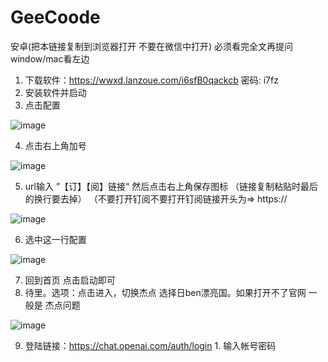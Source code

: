# GeeCoode


安卓(把本链接复制到浏览器打开 不要在微信中打开)
必须看完全文再提问
window/mac看左边
  1. 下载软件：https://wwxd.lanzoue.com/i6sfB0qackcb  密码: i7fz
  2. 安装软件并启动
  3. 点击配置
  
![image](https://github.com/NameJaho/GeeCoode/blob/main/img/a1.jpg)

  4. 点击右上角加号
  
![image](https://github.com/NameJaho/GeeCoode/blob/main/img/a2.jpg)

  5. url输入 ”【订】【阅】链接“  然后点击右上角保存图标 （链接复制粘贴时最后的换行要去掉）  （不要打开钉阅不要打开钉阅链接开头为=>   https://
  
![image](https://github.com/NameJaho/GeeCoode/blob/main/img/a3.jpg)

  6. 选中这一行配置

![image](https://github.com/NameJaho/GeeCoode/blob/main/img/a4.jpg)

  7. 回到首页 点击启动即可
  8. 待里。选项：点击进入，切换杰点 选择日ben漂亮国。如果打开不了官网 一般是 杰点问题

![image](https://github.com/NameJaho/GeeCoode/blob/main/img/a5.jpg)

  9. 登陆链接：https://chat.openai.com/auth/login
    1. 输入帐号密码
